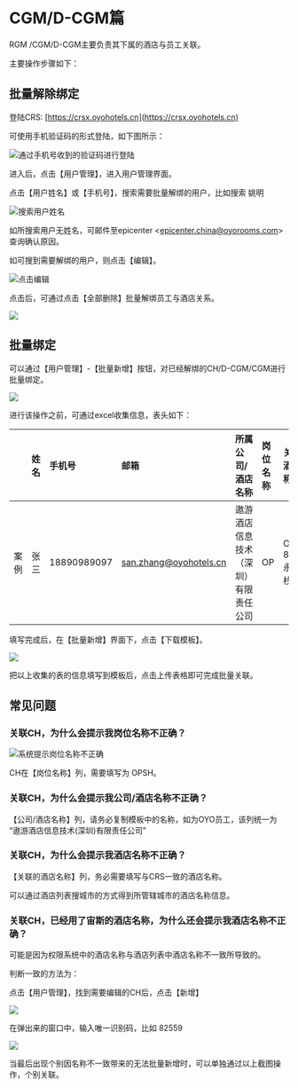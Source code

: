 # CGM/D-CGM篇

RGM /CGM/D-CGM主要负责其下属的酒店与员工关联。

主要操作步骤如下：

## 批量解除绑定

登陆CRS: [https://crsx.oyohotels.cn](https://crsx.oyohotels.cn) 

可使用手机验证码的形式登陆，如下图所示：

![&#x901A;&#x8FC7;&#x624B;&#x673A;&#x53F7;&#x6536;&#x5230;&#x7684;&#x9A8C;&#x8BC1;&#x7801;&#x8FDB;&#x884C;&#x767B;&#x9646;](../../.gitbook/assets/image%20%28261%29.png)

进入后，点击【用户管理】，进入用户管理界面。

点击【用户姓名】或【手机号】，搜索需要批量解绑的用户，比如搜索 姚明 

![&#x641C;&#x7D22;&#x7528;&#x6237;&#x59D3;&#x540D;](../../.gitbook/assets/image%20%28144%29.png)

如所搜索用户无姓名，可邮件至epicenter &lt;epicenter.china@oyorooms.com&gt; 查询确认原因。

如可搜到需要解绑的用户，则点击【编辑】。

![&#x70B9;&#x51FB;&#x7F16;&#x8F91;](../../.gitbook/assets/image%20%28183%29.png)

点击后，可通过点击【全部删除】批量解绑员工与酒店关系。

![](../../.gitbook/assets/image%20%28308%29.png)

## 批量绑定

可以通过【用户管理】-【批量新增】按钮，对已经解绑的CH/D-CGM/CGM进行批量绑定。

![](../../.gitbook/assets/image%20%28133%29.png)

进行该操作之前，可通过excel收集信息，表头如下：

|  | 姓名 | 手机号 | 邮箱 | 所属公司/酒店名称 | 岗位名称 | 关联的酒店名称 | 角色名称 |
| :--- | :--- | :--- | :--- | :--- | :--- | :--- | :--- |
| 案例 | 张三 | 18890989097 | san.zhang@oyohotels.cn | 遨游酒店信息技术（深圳）有限责任公司 | OP | OYO 83294 永乐客栈 | 【OYO】OP |

填写完成后，在【批量新增】界面下，点击【下载模板】。

![](../../.gitbook/assets/image%20%28249%29.png)

把以上收集的表的信息填写到模板后，点击上传表格即可完成批量关联。

## 常见问题

### 关联CH，为什么会提示我岗位名称不正确？

![&#x7CFB;&#x7EDF;&#x63D0;&#x793A;&#x5C97;&#x4F4D;&#x540D;&#x79F0;&#x4E0D;&#x6B63;&#x786E;](../../.gitbook/assets/image%20%28224%29.png)

CH在【岗位名称】列，需要填写为 OPSH。

### 关联CH，为什么会提示我公司/酒店名称不正确？

【公司/酒店名称】列，请务必复制模板中的名称，如为OYO员工，该列统一为 “遨游酒店信息技术\(深圳\)有限责任公司”

### 关联CH，为什么会提示我酒店名称不正确？

【关联的酒店名称】列，务必需要填写与CRS一致的酒店名称。

可以通过酒店列表搜城市的方式得到所管辖城市的酒店名称信息。

### 关联CH，已经用了宙斯的酒店名称，为什么还会提示我酒店名称不正确？

可能是因为权限系统中的酒店名称与酒店列表中酒店名称不一致所导致的。

判断一致的方法为：

点击【用户管理】，找到需要编辑的CH后，点击【新增】

![](../../.gitbook/assets/image%20%2898%29.png)

在弹出来的窗口中，输入唯一识别码，比如 82559

![](../../.gitbook/assets/image%20%28136%29.png)

当最后出现个别因名称不一致带来的无法批量新增时，可以单独通过以上截图操作，个别关联。



